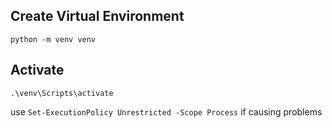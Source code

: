 ## Create Virtual Environment
`python -m venv venv`

## Activate
`.\venv\Scripts\activate`

use `Set-ExecutionPolicy Unrestricted -Scope Process` if causing problems